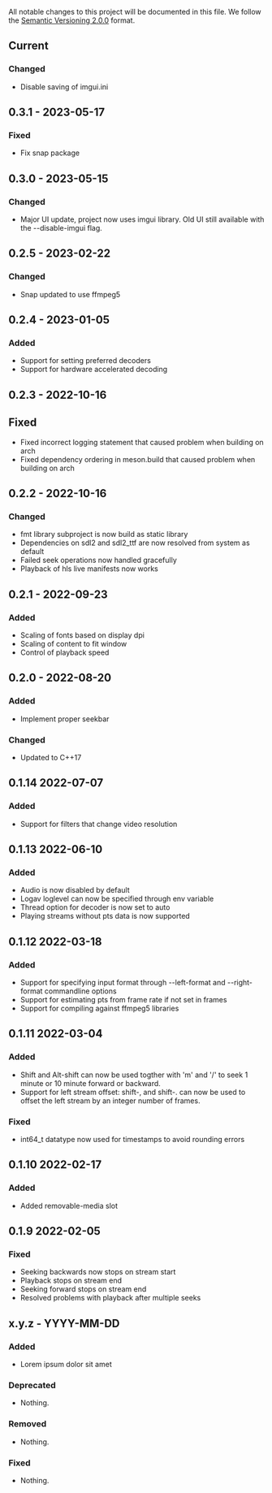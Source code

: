 All notable changes to this project will be documented in this file.
We follow the [Semantic Versioning 2.0.0](http://semver.org/) format.

## Current
### Changed
- Disable saving of imgui.ini

## 0.3.1 - 2023-05-17
### Fixed
- Fix snap package

## 0.3.0 - 2023-05-15

### Changed
- Major UI update, project now uses imgui library. Old UI still available with the --disable-imgui flag.

## 0.2.5 - 2023-02-22

### Changed
- Snap updated to use ffmpeg5

## 0.2.4 - 2023-01-05

### Added
- Support for setting preferred decoders
- Support for hardware accelerated decoding

## 0.2.3 - 2022-10-16

## Fixed
- Fixed incorrect logging statement that caused problem when building on arch
- Fixed dependency ordering in meson.build that caused problem when building on arch

## 0.2.2 - 2022-10-16

### Changed
- fmt library subproject is now build as static library
- Dependencies on sdl2 and sdl2_ttf are now resolved from system as default
- Failed seek operations now handled gracefully
- Playback of hls live manifests now works

## 0.2.1 - 2022-09-23

### Added
 - Scaling of fonts based on display dpi
 - Scaling of content to fit window
 - Control of playback speed

## 0.2.0 - 2022-08-20

### Added
- Implement proper seekbar

### Changed
- Updated to C++17

## 0.1.14 2022-07-07

### Added
- Support for filters that change video resolution

## 0.1.13 2022-06-10

### Added
- Audio is now disabled by default
- Logav loglevel can now be specified through env variable
- Thread option for decoder is now set to auto
- Playing streams without pts data is now supported

## 0.1.12 2022-03-18

### Added
- Support for specifying input format through --left-format and --right-format commandline options
- Support for estimating pts from frame rate if not set in frames
- Support for compiling against ffmpeg5 libraries

## 0.1.11 2022-03-04

### Added
- Shift and Alt-shift can now be used togther with 'm' and '/' to seek 1 minute or 10 minute
  forward or backward.
- Support for left stream offset: shift-, and shift-. can now be used to offset the left stream by an integer number
of frames.

### Fixed
- int64_t datatype now used for timestamps to avoid rounding errors

## 0.1.10 2022-02-17

### Added
- Added removable-media slot

## 0.1.9 2022-02-05

### Fixed
- Seeking backwards now stops on stream start
- Playback stops on stream end
- Seeking forward stops on stream end
- Resolved problems with playback after multiple seeks

## x.y.z - YYYY-MM-DD

### Added
- Lorem ipsum dolor sit amet

### Deprecated
- Nothing.

### Removed
- Nothing.

### Fixed
- Nothing.
